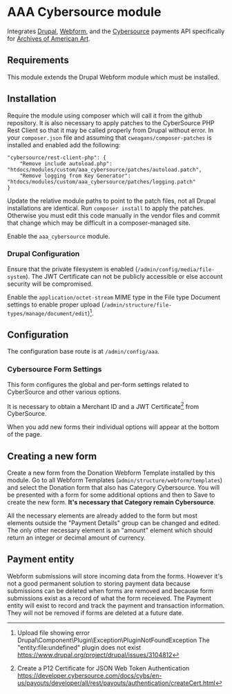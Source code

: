# AAA Cybersource module
Integrates [Drupal](https://www.drupal.org/home), [Webform](https://www.drupal.org/project/webform), and the [Cybersource](https://www.cybersource.com/en-us.html) payments API specifically for [Archives of American Art](https://aaa.si.edu).

## Requirements
This module extends the Drupal Webform module which must be installed.

## Installation
Require the module using composer which will call it from the github repository. It is also necessary to apply patches to the CyberSource PHP Rest Client so that it may be called properly from Drupal without error. In your `composer.json` file and assuming that `cweagans/composer-patches` is installed and enabled add the following:
```
"cybersource/rest-client-php": {
    "Remove include autoload.php": "htdocs/modules/custom/aaa_cybersource/patches/autoload.patch",
    "Remove logging from Key Generator": "htdocs/modules/custom/aaa_cybersource/patches/logging.patch"
}
```
Update the relative module paths to point to the patch files, not all Drupal installations are identical.
Run `composer install` to apply the patches.
Otherwise you must edit this code manually in the vendor files and commit that change which may be difficult in a composer-managed site.

Enable the `aaa_cybersource` module.

### Drupal Configuration
Ensure that the private filesystem is enabled (`/admin/config/media/file-system`). The JWT Certificate can not be publicly accessible or else account security will be compromised.

Enable the `application/octet-stream` MIME type in the File type Document settings to enable proper upload (`/admin/structure/file-types/manage/document/edit`)[^1].

## Configuration
The configuration base route is at `/admin/config/aaa`.

### Cybersource Form Settings
This form configures the global and per-form settings related to CyberSource and other various options.

It is necessary to obtain a Merchant ID and a JWT Certificate[^2] from CyberSource.

When you add new forms their individual options will appear at the bottom of the page.

## Creating a new form
Create a new form from the Donation Webform Template installed by this module. Go to all Webform Templates (`admin/structure/webform/templates`) and select the Donation form that also has Category Cybersource. You will be presented with a form for some additional options and then to Save to create the new form. **It's necessary that Category remain Cybersource**.

All the necessary elements are already added to the form but most elements outside the "Payment Details" group can be changed and edited. The only other necessary element is an "amount" element which should return an integer or decimal amount of currency.

## Payment entity
Webform submissions will store incoming data from the forms. However it's not a good permanent solution to storing payment data because submissions can be deleted when forms are removed and because form submissions exist as a record of what the form receieved. The Payment entity will exist to record and track the payment and transaction information. They will not be removed if forms are deleted at a future date.

[^1]: Upload file showing error Drupal\Component\Plugin\Exception\PluginNotFoundException The "entity:file:undefined" plugin does not exist https://www.drupal.org/project/drupal/issues/3104812
[^2]: Create a P12 Certificate for JSON Web Token Authentication https://developer.cybersource.com/docs/cybs/en-us/payouts/developer/all/rest/payouts/authentication/createCert.html